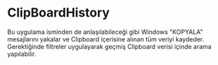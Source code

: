 # ClipBoardHistory

Bu uygulama isminden de anlaşılabileceği gibi Windows "KOPYALA" mesajlarını yakalar ve Clipboard  içerisine alınan tüm veriyi kaydeder. 
Gerektiğinde filtreler uygulayarak geçmiş Clipboard verisi içinde arama yapılabilir. 

